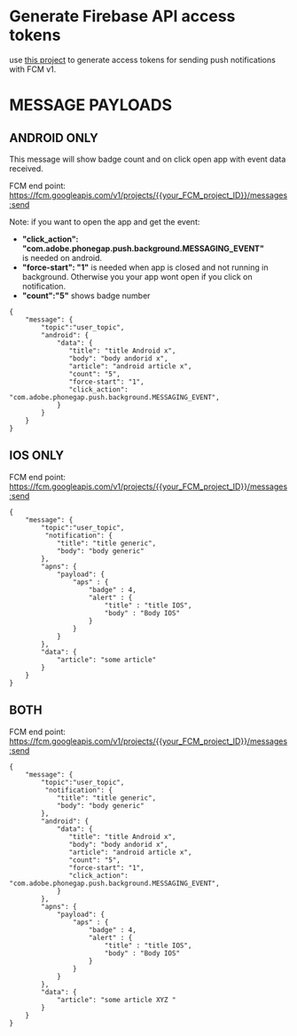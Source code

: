 # Generate Firebase API access tokens

use [this project](https://github.com/armandoxxx/firebaseAccessTokenGenerator) to generate access tokens for sending push notifications with FCM v1.    

# MESSAGE PAYLOADS

## ANDROID ONLY

This message will show badge count and on click open app with event data received.

FCM end point:     
https://fcm.googleapis.com/v1/projects/{{your_FCM_project_ID}}/messages:send

Note: if you want to open the app and get the event:    
- **"click_action": "com.adobe.phonegap.push.background.MESSAGING_EVENT"**    
is needed on android.    
- **"force-start": "1"** is needed when app is closed and not running in background. Otherwise you your app wont open if you click on notification.    
- **"count":"5"** shows badge number

```
{   
    "message": {
        "topic":"user_topic",
        "android": {
            "data": {
               "title": "title Android x",
               "body": "body andorid x",
               "article": "android article x",
               "count": "5",
               "force-start": "1",
               "click_action": "com.adobe.phonegap.push.background.MESSAGING_EVENT",
            }
        }
    }
}
```

## IOS ONLY

FCM end point:     
https://fcm.googleapis.com/v1/projects/{{your_FCM_project_ID}}/messages:send

```
{
    "message": {
        "topic":"user_topic",
         "notification": {
            "title": "title generic",
            "body": "body generic"
        },
        "apns": {
            "payload": {
                "aps" : {
                    "badge" : 4,
                    "alert" : {
                        "title" : "title IOS",
                        "body" : "Body IOS"
                    }
                }
            }
        },
        "data": {
            "article": "some article"
        }
    }
}
```

## BOTH

FCM end point:     
https://fcm.googleapis.com/v1/projects/{{your_FCM_project_ID}}/messages:send

```
{   
    "message": {
        "topic":"user_topic",
         "notification": {
            "title": "title generic",
            "body": "body generic"
        },
        "android": {
            "data": {
               "title": "title Android x",
               "body": "body andorid x",
               "article": "android article x",
               "count": "5",
               "force-start": "1",
               "click_action": "com.adobe.phonegap.push.background.MESSAGING_EVENT",
            }
        },
        "apns": {
            "payload": {
                "aps" : {
                    "badge" : 4,
                    "alert" : {
                        "title" : "title IOS",
                        "body" : "Body IOS"
                    }
                }
            }
        },
        "data": {
            "article": "some article XYZ "
        }   
    }
}
```
